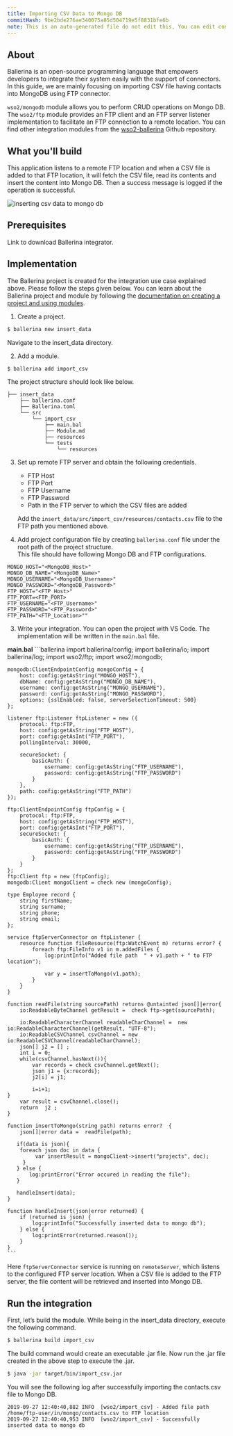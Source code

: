 ```yaml
---
title: Importing CSV Data to Mongo DB
commitHash: 9be2bde276ae340075a85d504719e5f8831bfe6b
note: This is an auto-generated file do not edit this, You can edit content in "ballerina-integrator" repo
---
```


## About 
Ballerina is an open-source programming language that empowers developers to integrate their system easily with the support of connectors. In this guide, we are mainly focusing on importing CSV file having contacts into MongoDB using FTP connector.

`wso2/mongodb` module allows you to perform CRUD operations on Mongo DB.<br/> 
The `wso2/ftp` module provides an FTP client and an FTP server listener implementation to facilitate an FTP connection 
to a remote location. You can find other integration modules from the [wso2-ballerina](https://github.com/wso2-ballerina) Github repository. 

## What you'll build

This application listens to a remote FTP location and when a CSV file is added to that FTP location, it will fetch the CSV file, read its contents and insert the content into Mongo DB. Then a 
success message is logged if the operation is successful.

![inserting csv data to mongo db](../../../../../../assets/img/mongo_insert.png)

## Prerequisites
Link to download Ballerina integrator.

## Implementation
The Ballerina project is created for the integration use case explained above. Please follow the steps given below. You can learn about the Ballerina project and module by following the [documentation on creating a project and using modules](../../../../develop/using-modules/).

1. Create a project.
```bash
$ ballerina new insert_data
```
Navigate to the insert_data directory.

2. Add a module.
```bash
$ ballerina add import_csv
```

The project structure should look like below.
```shell
├── insert_data
    ├── ballerina.conf    
    ├── Ballerina.toml
    └── src
        └── import_csv
            ├── main.bal
            ├── Module.md
            ├── resources
            └── tests
                └── resources
```

3. Set up remote FTP server and obtain the following credentials.
   - FTP Host
   - FTP Port
   - FTP Username
   - FTP Password
   - Path in the FTP server to which the CSV files are added

    Add the `insert_data/src/import_csv/resources/contacts.csv` file to the FTP path you mentioned above.

4. Add project configuration file by creating `ballerina.conf` file under the root path of the project structure. <br/>
This file should have following Mongo DB and FTP configurations.

```  
MONGO_HOST="<MongoDB_Host>"
MONGO_DB_NAME="<MongoDB_Name>"
MONGO_USERNAME="<MongoDB_Username>"
MONGO_PASSWORD="<MongoDB_Password>"
FTP_HOST="<FTP_Host>"
FTP_PORT=<FTP_PORT>
FTP_USERNAME="<FTP_Username>"
FTP_PASSWORD="<FTP_Password>"
FTP_PATH="<FTP_Location>""
```  

3. Write your integration.
You can open the project with VS Code. The implementation will be written in the `main.bal` file.

  **main.bal**
    ```ballerina
    import ballerina/config;
    import ballerina/io;
    import ballerina/log;
    import wso2/ftp;
    import wso2/mongodb;
    
    mongodb:ClientEndpointConfig mongoConfig = {
        host: config:getAsString("MONGO_HOST"),
        dbName: config:getAsString("MONGO_DB_NAME"),
        username: config:getAsString("MONGO_USERNAME"),
        password: config:getAsString("MONGO_PASSWORD"),
        options: {sslEnabled: false, serverSelectionTimeout: 500}
    };
    
    listener ftp:Listener ftpListener = new ({
        protocol: ftp:FTP,
        host: config:getAsString("FTP_HOST"),
        port: config:getAsInt("FTP_PORT"),
        pollingInterval: 30000,
    
        secureSocket: {
            basicAuth: {
                username: config:getAsString("FTP_USERNAME"),
                password: config:getAsString("FTP_PASSWORD")
            }
        },
        path: config:getAsString("FTP_PATH")
    });
    
    ftp:ClientEndpointConfig ftpConfig = {
        protocol: ftp:FTP,
        host: config:getAsString("FTP_HOST"),
        port: config:getAsInt("FTP_PORT"),
        secureSocket: {
            basicAuth: {
                username: config:getAsString("FTP_USERNAME"),
                password: config:getAsString("FTP_PASSWORD")
            }
        }
    };
    ftp:Client ftp = new (ftpConfig);
    mongodb:Client mongoClient = check new (mongoConfig);
    
    type Employee record {
        string firstName;
        string surname;
        string phone;
        string email;
    };
    
    service ftpServerConnector on ftpListener {
        resource function fileResource(ftp:WatchEvent m) returns error? {
            foreach ftp:FileInfo v1 in m.addedFiles {
                log:printInfo("Added file path  " + v1.path + " to FTP location");
    
                var y = insertToMongo(v1.path);
            }
        }
    }
    
    function readFile(string sourcePath) returns @untainted json[]|error{
        io:ReadableByteChannel getResult =  check ftp->get(sourcePath);
    
        io:ReadableCharacterChannel readableCharChannel =  new io:ReadableCharacterChannel(getResult, "UTF-8");
        io:ReadableCSVChannel csvChannel = new io:ReadableCSVChannel(readableCharChannel);
        json[] j2 = [] ;
        int i = 0;
        while(csvChannel.hasNext()){
            var records = check csvChannel.getNext();
            json j1 = {x:records};
            j2[i] = j1;
    
            i=i+1;
    }
        var result = csvChannel.close();
        return  j2 ;
    }
    
    function insertToMongo(string path) returns error?  {
        json[]|error data =  readFile(path);
    
       if(data is json){
        foreach json doc in data {
             var insertResult = mongoClient->insert("projects", doc);
         }
       } else {
           log:printError("Error occured in reading the file");
       }
    
       handleInsert(data);
    }
    
    function handleInsert(json|error returned) {
        if (returned is json) {
            log:printInfo("Successfully inserted data to mongo db");
        } else {
            log:printError(returned.reason());
        }
    }
    ```

 Here `ftpServerConnector` service is running on `remoteServer`, which listens to the configured FTP server location.
 When a CSV file is added to the FTP server, the file content will be retrieved and inserted into Mongo DB.


## Run the integration
First, let’s build the module. While being in the insert_data directory, execute the following command.

```bash
$ ballerina build import_csv
```

The build command would create an executable .jar file. Now run the .jar file created in the above step to execute the .jar.

```bash
$ java -jar target/bin/import_csv.jar
```

You will see the following log after successfully importing the contacts.csv file to Mongo DB.
```
2019-09-27 12:40:40,882 INFO  [wso2/import_csv] - Added file path  /home/ftp-user/in/mongo/contacts.csv to FTP location 
2019-09-27 12:40:40,953 INFO  [wso2/import_csv] - Successfully inserted data to mongo db 
```
